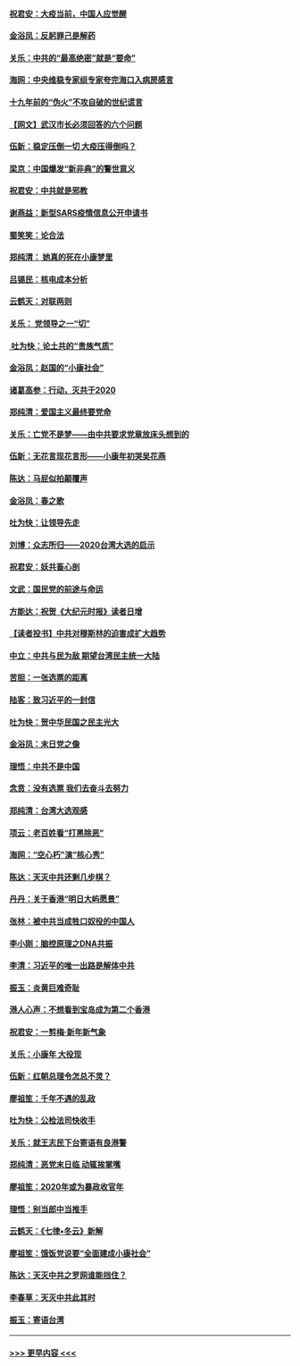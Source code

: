 #### [祝君安：大疫当前，中国人应觉醒](../pages/nsc993/n11821946.md?t=01270122) 
#### [金浴凤：反躬罪己是解药](../pages/nsc993/n11820280.md?t=01270122) 
#### [关乐：中共的“最高绝密”就是“要命”](../pages/nsc993/n11816946.md?t=01270122) 
#### [海网：中央维稳专家组专家夸完海口入病房感言](../pages/nsc993/n11815138.md?t=01270122) 
#### [十九年前的“伪火”不攻自破的世纪谎言](../pages/nsc993/n11813238.md?t=01270122) 
#### [【网文】武汉市长必须回答的六个问题](../pages/nsc993/n11813848.md?t=01270122) 
#### [伍新：稳定压倒一切 大疫压得倒吗？](../pages/nsc993/n11812634.md?t=01270122) 
#### [梁京：中国爆发“新非典”的警世意义](../pages/nsc993/n11812554.md?t=01270122) 
#### [祝君安：中共就是邪教](../pages/nsc993/n11812431.md?t=01270122) 
#### [谢燕益：新型SARS疫情信息公开申请书](../pages/nsc993/n11808840.md?t=01270122) 
#### [蜀笑笑：论合法](../pages/nsc993/n11808064.md?t=01270122) 
#### [郑纯清： 她真的死在小康梦里](../pages/nsc993/n11806623.md?t=01270122) 
#### [吕锡民：核电成本分析](../pages/nsc993/n11806284.md?t=01270122) 
#### [云鹤天：对联两则](../pages/nsc993/n11805957.md?t=01270122) 
#### [关乐： 党领导之一“切”](../pages/nsc993/n11804505.md?t=01270122) 
#### [ 吐为快：论土共的“贵族气质”](../pages/nsc993/n11804490.md?t=01270122) 
#### [金浴凤：赵国的“小康社会”](../pages/nsc993/n11804452.md?t=01270122) 
#### [诸葛高参：行动，灭共于2020](../pages/nsc993/n11804120.md?t=01270122) 
#### [郑纯清：爱国主义最终要党命](../pages/nsc993/n11802197.md?t=01270122) 
#### [关乐：亡党不是梦——由中共要求党章放床头想到的](../pages/nsc993/n11802156.md?t=01270122) 
#### [伍新：无花言现花言形——小康年初哭吴花燕](../pages/nsc993/n11800044.md?t=01270122) 
#### [陈达：马屁似拍颠覆声](../pages/nsc993/n11800010.md?t=01270122) 
#### [金浴凤：春之歌](../pages/nsc993/n11797687.md?t=01270122) 
#### [吐为快：让领导先走](../pages/nsc993/n11797512.md?t=01270122) 
#### [刘博：众志所归——2020台湾大选的启示](../pages/nsc993/n11796878.md?t=01270122) 
#### [祝君安：妖共畜心剖](../pages/nsc993/n11794273.md?t=01270122) 
#### [文武：国民党的前途与命运](../pages/nsc993/n11794198.md?t=01270122) 
#### [方能达：祝贺《大纪元时报》读者日增](../pages/nsc993/n11793807.md?t=01270122) 
#### [【读者投书】中共对穆斯林的迫害成扩大趋势](../pages/nsc993/n11791371.md?t=01270122) 
#### [中立：中共与民为敌 期望台湾民主统一大陆](../pages/nsc993/n11790392.md?t=01270122) 
#### [苦胆：一张选票的距离](../pages/nsc993/n11788914.md?t=01270122) 
#### [陆客：致习近平的一封信](../pages/nsc993/n11788867.md?t=01270122) 
#### [吐为快：贺中华民国之民主光大](../pages/nsc993/n11788618.md?t=01270122) 
#### [金浴凤：末日党之像](../pages/nsc993/n11787475.md?t=01270122) 
#### [理悟：中共不是中国](../pages/nsc993/n11787463.md?t=01270122) 
#### [念贲：没有选票  我们去奋斗去努力](../pages/nsc993/n11787398.md?t=01270122) 
#### [郑纯清：台湾大选观感](../pages/nsc993/n11786210.md?t=01270122) 
#### [项云：老百姓看“打黑除恶”](../pages/nsc993/n11785398.md?t=01270122) 
#### [海网：“空心朽”演“核心秀”](../pages/nsc993/n11783874.md?t=01270122) 
#### [陈达：天灭中共还剩几步棋？](../pages/nsc993/n11783719.md?t=01270122) 
#### [丹丹：关于香港“明日大屿愿景”](../pages/nsc993/n11783273.md?t=01270122) 
#### [张林：被中共当成牲口奴役的中国人](../pages/nsc993/n11782397.md?t=01270122) 
#### [李小刚：脑控原理之DNA共振](../pages/nsc993/n11780962.md?t=01270122) 
#### [李清：习近平的唯一出路是解体中共](../pages/nsc993/n11780866.md?t=01270122) 
#### [振玉：炎黄巨难奇耻](../pages/nsc993/n11779632.md?t=01270122) 
#### [港人心声：不想看到宝岛成为第二个香港](../pages/nsc993/n11778817.md?t=01270122) 
#### [祝君安：一剪梅‧新年新气象](../pages/nsc993/n11776340.md?t=01270122) 
#### [关乐：小康年 大役现](../pages/nsc993/n11774213.md?t=01270122) 
#### [伍新：红朝总理令怎总不灵？](../pages/nsc993/n11770813.md?t=01270122) 
#### [廖祖笙：千年不遇的乱政](../pages/nsc993/n11770373.md?t=01270122) 
#### [吐为快：公检法司快收手](../pages/nsc993/n11770359.md?t=01270122) 
#### [关乐：就王志民下台寄语有良港警](../pages/nsc993/n11769903.md?t=01270122) 
#### [郑纯清：恶党末日临 动辄挨掌嘴](../pages/nsc993/n11769356.md?t=01270122) 
#### [廖祖笙：2020年或为暴政收官年](../pages/nsc993/n11768216.md?t=01270122) 
#### [理悟：别当郎中当推手](../pages/nsc993/n11768243.md?t=01270122) 
#### [云鹤天：《七律▪冬云》新解](../pages/nsc993/n11768204.md?t=01270122) 
#### [廖祖笙：饿饭党说要“全面建成小康社会”](../pages/nsc993/n11767482.md?t=01270122) 
#### [陈达：天灭中共之罗网谁能挡住？](../pages/nsc993/n11767465.md?t=01270122) 
#### [李春草：天灭中共此其时](../pages/nsc993/n11767452.md?t=01270122) 
#### [振玉：寄语台湾](../pages/nsc993/n11767432.md?t=01270122) 

----
#### [ >>> 更早内容 <<< ](../indexes/nsc993-earlier.md)
